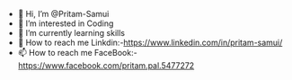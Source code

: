 - 👋 Hi, I’m @Pritam-Samui
- 👀 I’m interested in Coding
- 🌱 I’m currently learning skills
- 💞️ How to reach me Linkdin:-https://www.linkedin.com/in/pritam-samui/
- 📫 How to reach me FaceBook:-https://www.facebook.com/pritam.pal.5477272

<!---
Pritam-Samui/Pritam-Samui is a ✨ special ✨ repository because its `README.md` (this file) appears on your GitHub profile.
You can click the Preview link to take a look at your changes.
--->
